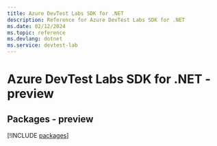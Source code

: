 ```yaml
---
title: Azure DevTest Labs SDK for .NET
description: Reference for Azure DevTest Labs SDK for .NET
ms.date: 02/12/2024
ms.topic: reference
ms.devlang: dotnet
ms.service: devtest-lab
---
```

# Azure DevTest Labs SDK for .NET - preview
## Packages - preview
[!INCLUDE [packages](devtest-labs-index.md)]